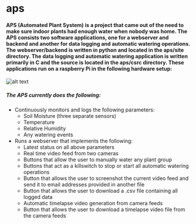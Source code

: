 # aps
#### APS (Automated Plant System) is a project that came out of the need to make sure indoor plants had enough water when nobody was home. The APS consists two software applications, one for a webserver and backend and another for data logging and automatic watering operations. The webserver/backend is written in python and located in the aps/site directory. The data logging and automatic watering application is written primarily in C and the source is located in the aps/csrc directory. These applications run on a raspberry Pi in the following hardware setup:
![alt text](https://github.com/jfri2/aps/blob/main/system_config.PNG)

##### The APS currently does the following: 
- Continuously monitors and logs the following parameters: 
    - Soil Moisture (three separate sensors)
    - Temperature
    - Relative Humidity
    - Any watering events
- Runs a webserver that implements the following: 
    - Latest status on all above parameters
    - Real time video feed from two cameras
    - Buttons that allow the user to manually water any plant group
    - Buttons that act as a killswitch to stop or start all automatic watering operations
    - Button that allows the user to screenshot the current video feed and send it to email addresses provided in another file
    - Button that allows the user to download a .csv file containing all logged data
    - Automatic timelapse video generation from camera feeds
    - Button that allows the user to download a timelapse video file from the camera feeds
